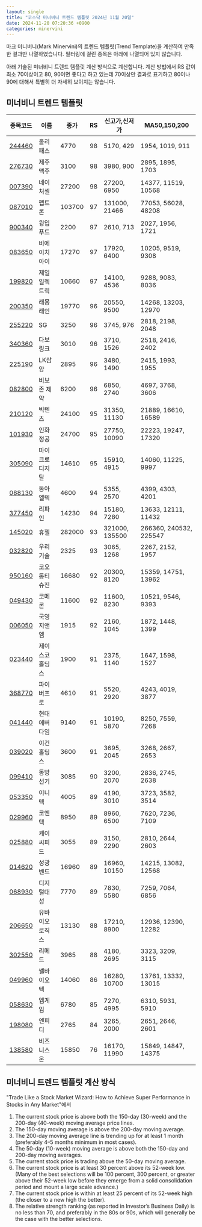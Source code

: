 ```yaml
---
layout: single
title: "코스닥 미너비니 트렌드 템플릿 2024년 11월 20일"
date: 2024-11-20 07:20:36 +0900
categories: minervini
---
```

마크 미니버니(Mark Minervini)의 트렌드 템플릿(Trend Template)을 계산하여 만족한 결과만 나열하였습니다. 필터링에 걸린 종목은 아래에 나열되어 있지 않습니다.

아래 기술된 미너비니 트렌드 템플릿 계산 방식으로 계산합니다. 계산 방법에서 RS 값이 최소 70이상이고 80, 90이면 좋다고 하고 있는데 70이상만 결과로 표기하고 80이나 90에 대해서 특별히 더 자세히 보이지는 않습니다.

## 미너비니 트렌드 템플릿

|종목코드|이름|종가|RS|신고가,신저가|MA50,150,200|
|------|---|---|--|---------|------------|
|[244460](https://finance.daum.net/quotes/A244460)|올리패스|4770|98|5170, 429|1954, 1019, 911|
|[276730](https://finance.daum.net/quotes/A276730)|제주맥주|3100|98|3980, 900|2895, 1895, 1703|
|[007390](https://finance.daum.net/quotes/A007390)|네이처셀|27200|98|27200, 6950|14377, 11519, 10568|
|[087010](https://finance.daum.net/quotes/A087010)|펩트론|103700|97|131000, 21466|77053, 56028, 48208|
|[900340](https://finance.daum.net/quotes/A900340)|윙입푸드|2200|97|2610, 713|2027, 1956, 1721|
|[083650](https://finance.daum.net/quotes/A083650)|비에이치아이|17270|97|17920, 6400|10205, 9519, 9308|
|[199820](https://finance.daum.net/quotes/A199820)|제일일렉트릭|10660|97|14100, 4536|9288, 9083, 8036|
|[200350](https://finance.daum.net/quotes/A200350)|래몽래인|19770|96|20550, 9500|14268, 13203, 12970|
|[255220](https://finance.daum.net/quotes/A255220)|SG|3250|96|3745, 976|2818, 2198, 2048|
|[340360](https://finance.daum.net/quotes/A340360)|다보링크|3010|96|3710, 1526|2518, 2416, 2402|
|[225190](https://finance.daum.net/quotes/A225190)|LK삼양|2895|96|3480, 1490|2415, 1993, 1955|
|[082800](https://finance.daum.net/quotes/A082800)|비보존 제약|6200|96|6850, 2740|4697, 3768, 3606|
|[210120](https://finance.daum.net/quotes/A210120)|빅텐츠|24100|95|31350, 11130|21889, 16610, 16589|
|[101930](https://finance.daum.net/quotes/A101930)|인화정공|24700|95|27750, 10090|22223, 19247, 17320|
|[305090](https://finance.daum.net/quotes/A305090)|마이크로디지탈|14610|95|15910, 4915|14060, 11225, 9997|
|[088130](https://finance.daum.net/quotes/A088130)|동아엘텍|4600|94|5355, 2570|4399, 4303, 4201|
|[377450](https://finance.daum.net/quotes/A377450)|리파인|14230|94|15180, 7280|13633, 12111, 11432|
|[145020](https://finance.daum.net/quotes/A145020)|휴젤|282000|93|321000, 135500|266360, 240532, 225547|
|[032820](https://finance.daum.net/quotes/A032820)|우리기술|2325|93|3065, 1268|2267, 2152, 1957|
|[950160](https://finance.daum.net/quotes/A950160)|코오롱티슈진|16680|92|20300, 8120|15359, 14751, 13962|
|[049430](https://finance.daum.net/quotes/A049430)|코메론|11600|92|11600, 8230|10521, 9546, 9393|
|[006050](https://finance.daum.net/quotes/A006050)|국영지앤엠|1915|92|2160, 1045|1872, 1448, 1399|
|[023440](https://finance.daum.net/quotes/A023440)|제이스코홀딩스|1900|91|2375, 1140|1647, 1598, 1527|
|[368770](https://finance.daum.net/quotes/A368770)|파이버프로|4610|91|5520, 2920|4243, 4019, 3877|
|[041440](https://finance.daum.net/quotes/A041440)|현대에버다임|9140|91|10190, 5870|8250, 7559, 7268|
|[039020](https://finance.daum.net/quotes/A039020)|이건홀딩스|3600|91|3695, 2045|3268, 2667, 2653|
|[099410](https://finance.daum.net/quotes/A099410)|동방선기|3085|90|3200, 2070|2836, 2745, 2638|
|[053350](https://finance.daum.net/quotes/A053350)|이니텍|4005|89|4190, 3010|3723, 3582, 3514|
|[029960](https://finance.daum.net/quotes/A029960)|코엔텍|8950|89|8960, 6500|7620, 7236, 7109|
|[025880](https://finance.daum.net/quotes/A025880)|케이씨피드|3055|89|3150, 2290|2810, 2644, 2603|
|[014620](https://finance.daum.net/quotes/A014620)|성광벤드|16960|89|16960, 10150|14215, 13082, 12568|
|[068930](https://finance.daum.net/quotes/A068930)|디지털대성|7770|89|7830, 5580|7259, 7064, 6856|
|[206650](https://finance.daum.net/quotes/A206650)|유바이오로직스|13130|88|17210, 8900|12936, 12390, 12282|
|[302550](https://finance.daum.net/quotes/A302550)|리메드|3965|88|4180, 2695|3323, 3209, 3115|
|[049960](https://finance.daum.net/quotes/A049960)|쎌바이오텍|14060|86|16280, 10700|13761, 13332, 13015|
|[058630](https://finance.daum.net/quotes/A058630)|엠게임|6780|85|7270, 4995|6310, 5931, 5910|
|[198080](https://finance.daum.net/quotes/A198080)|엔피디|2765|84|3265, 2000|2651, 2646, 2601|
|[138580](https://finance.daum.net/quotes/A138580)|비즈니스온|15850|76|16170, 11990|15849, 14847, 14375|

## 미너비니 트렌드 템플릿 계산 방식

"Trade Like a Stock Market Wizard: How to Achieve Super Performance in Stocks in Any Market"에서

 1. The current stock price is above both the 150-day (30-week) and the 200-day (40-week) moving average price lines.
 1. The 150-day moving average is above the 200-day moving average.
 1. The 200-day moving average line is trending up for at least 1 month (preferably 4–5 months minimum in most cases).
 1. The 50-day (10-week) moving average is above both the 150-day and 200-day moving averages.
 1. The current stock price is trading above the 50-day moving average.
 1. The current stock price is at least 30 percent above its 52-week low. (Many of the best selections will be 100 percent, 300 percent, or greater above their 52-week low before they emerge from a solid consolidation period and mount a large scale advance.)
 1. The current stock price is within at least 25 percent of its 52-week high (the closer to a new high the better).
 1. The relative strength ranking (as reported in Investor’s Business Daily) is no less than 70, and preferably in the 80s or 90s, which will generally be the case with the better selections.
